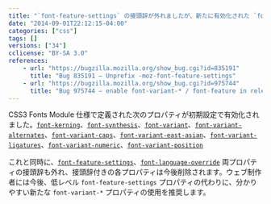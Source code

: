 ```yaml
---
title: "`font-feature-settings` の接頭辞が外れましたが、新たに有効化された `font-variant-*` プロパティが推奨されています"
date: "2014-09-01T22:12:15-04:00"
categories: ["css"]
tags: []
versions: ["34"]
cclicense: "BY-SA 3.0"
references:
    - url: "https://bugzilla.mozilla.org/show_bug.cgi?id=835191"
      title: "Bug 835191 – Unprefix -moz-font-feature-settings"
    - url: "https://bugzilla.mozilla.org/show_bug.cgi?id=975744"
      title: "Bug 975744 – enable font-variant-* / font-feature in release by default"
---
```

CSS3 Fonts Module 仕様で定義された次のプロパティが初期設定で有効化されました。[`font-kerning`](https://developer.mozilla.org/ja/docs/Web/CSS/font-kerning)、[`font-synthesis`](https://developer.mozilla.org/ja/docs/Web/CSS/font-synthesis)、[`font-variant`](https://developer.mozilla.org/ja/docs/Web/CSS/font-variant)、[`font-variant-alternates`](https://developer.mozilla.org/ja/docs/Web/CSS/font-variant-alternates)、[`font-variant-caps`](https://developer.mozilla.org/ja/docs/Web/CSS/font-variant-caps)、[`font-variant-east-asian`](https://developer.mozilla.org/ja/docs/Web/CSS/font-variant-east-asian)、[`font-variant-ligatures`](https://developer.mozilla.org/ja/docs/Web/CSS/font-variant-ligatures)、[`font-variant-numeric`](https://developer.mozilla.org/ja/docs/Web/CSS/font-variant-numeric)、[`font-variant-position`](https://developer.mozilla.org/ja/docs/Web/CSS/font-variant-position)

これと同時に、[`font-feature-settings`](https://developer.mozilla.org/ja/docs/Web/CSS/font-feature-settings)、[`font-language-override`](https://developer.mozilla.org/ja/docs/Web/CSS/font-language-override) 両プロパティの接頭辞も外れ、接頭辞付きの各プロパティは今後削除されます。ウェブ制作者には今後、低レベル `font-feature-settings` プロパティの代わりに、分かりやすい新たな `font-variant-*` プロパティの使用を推奨します。
